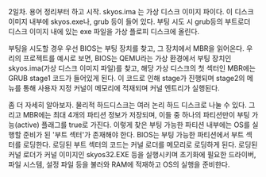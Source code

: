 2일차. 용어 정리부터 하고 시작.
skyos.ima 는 가상 디스크 이미지 파이다. 이 디스크 이미지 내부에 skyos.exe나, grub 등이 들어 있다.
부팅 시도 시 grub등의 부트로더 디스크 이미지 내에 있는 exe 파일을 가상 플로피 디스크에 올린다.

부팅을 시도할 경우 우선 BIOS는 부팅 장치를 찾고, 그 장치에서 MBR을 읽어온다. 우리의 프로젝트를 예시로 보면, BIOS는 QEMU라는 가상 환경에서 부팅 장치인 skyos.ima(가상 디스크 이미지 파일)를 찾고, 해당 가상 디스크의 첫 섹터인 MBR에는 GRUB stage1 코드가 들어있게 된다. 이 코드로 인해 stage가 진행되며 stage2의 메뉴를 통해 사용자 지정 커널이 메모리에 적재되며 커널 엔트리가 실행된다.

좀 더 자세히 알아보자. 물리적 하드디스크는 여러 논리 하드 디스크로 나눌 수 있다. 그리고 MBR에는 최대 4개의 파티션 정보가 저장되며, 이들 중 하나의 파티션만이 부팅 가능(active) 플래그를 true로 가진다. 이렇게 찾은 부팅 가능한 파티션 내부에는 OS를 실행할 준비가 된 '부트 섹터'가 존재해야 한다.
BIOS는 부팅 가능한 파티션에서 부트 섹터를 로딩한다. 로딩된 부트 섹터의 코드는 커널 로더를 메모리로 로딩하게 된다. 로딩된 커널 로더가 커널 이미지인 skyos32.EXE 등을 실행시키며 초기화에 필요한 드라이버, 파일 시스템, 설정 파일 등을 불러와 RAM에 적재하고 OS의 실행을 준비한다.
